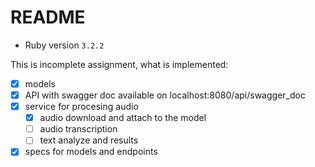 # README

* Ruby version `3.2.2`

This is incomplete assignment, what is implemented:
- [x] models
- [x] API with swagger doc available on localhost:8080/api/swagger_doc
- [x] service for procesing audio
  - [x] audio download and attach to the model
  - [ ] audio transcription
  - [ ] text analyze and results
- [x] specs for models and endpoints
